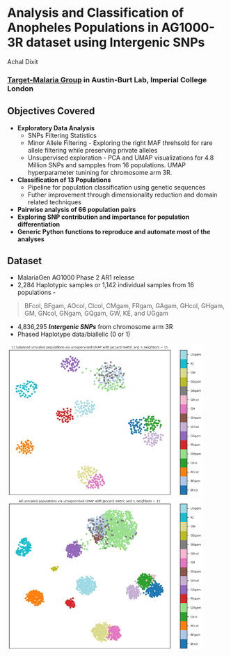 # Analysis and Classification of Anopheles Populations in AG1000-3R dataset using Intergenic SNPs
Achal Dixit 
### [Target-Malaria Group](https://targetmalaria.org) in Austin-Burt Lab, Imperial College London

## Objectives Covered
* __Exploratory Data Analysis__
  * SNPs Filtering Statistics 
  * Minor Allele Filtering - Exploring the right MAF threhsold for rare allele filtering while preserving private alleles
  * Unsupervised exploration - PCA and UMAP visualizations for 4.8 Million SNPs and sampples from 16 populations. UMAP hyperparameter tunining for chromosome arm 3R.
* __Classification of 13 Populations__
  * Pipeline for population classification using genetic sequences
  * Futher improvement through dimensionality reduction and domain related techniques
* __Pairwise analysis of 66 population pairs__
* __Exploring SNP contribution and importance for population differentiation__
* __Generic Python functions to reproduce and automate most of the analyses__

## Dataset
* MalariaGen AG1000 Phase 2 AR1 release
* 2,284 Haplotypic samples or 1,142 individual samples from 16 populations -
> BFcol, BFgam, AOcol, CIcol, CMgam, FRgam, GAgam, GHcol, GHgam, GM, GNcol, GNgam, GQgam, GW, KE, and UGgam
* 4,836,295 ___Intergenic SNPs___ from chromosome arm 3R
* Phased Haplotype data/biallelic (0 or 1)

<img src=/plots/UMAP_all_unscaled_jaccard_n50_unsupervised_2.png width="450" height="350"> <img src=/plots/UMAP_all_unscaled_jaccard_n15_unsupervised_c.png width="450" height="350">
